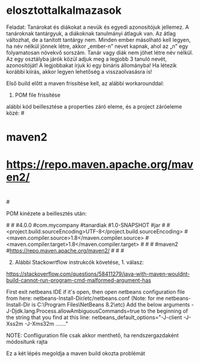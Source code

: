 # elosztottalkalmazasok

Feladat: Tanárokat és diákokat a nevük és egyedi azonosítójuk jellemez. A tanároknak tantárgyuk,
a diákoknak tanulmányi átlaguk van. 
Az átlag változhat, de a tanított tantárgy nem. Minden ember másolható kell legyen, 
ha név nélkül jönnek létre, akkor „ember-n” nevet kapnak,
 ahol az „n” egy folyamatosan növekvő sorszám.  Tanár vagy diák nem jöhet létre név nélkül.
 Az egy osztályba járók közül adjuk meg a legjobb 3 tanuló nevét, azonosítóját!
 A legjobbakat írjuk ki egy bináris állományba! Ha létezik korábbi kiírás, akkor legyen lehetőség 
a visszaolvasásra is! 


Első build előtt a maven frissítése kell, az alábbi workarounddal:

1. POM file frissítése

alábbi kód beillesztése a properties záró eleme, és a project záróeleme közé:
#<pluginRepositories>
#   <pluginRepository> 
#    <id>maven2</id> 
#   <url>https://repo.maven.apache.org/maven2/</url> 
#  </pluginRepository> 
#</pluginRepositories>

POM kinézete a beillesztés után:

#<?xml version="1.0" encoding="UTF-8"?>
#<project xmlns="http://maven.apache.org/POM/4.0.0" xmlns:xsi="http://www.w3.org/2001/XMLSchema-instance" xsi:schemaLocation="http://maven.apache.org/POM/4.0.0 #http://maven.apache.org/xsd/maven-4.0.0.xsd">
#<modelVersion>4.0.0</modelVersion>
#<groupId>com.mycompany</groupId>
#<artifactId>tanardiak</artifactId>
#<version>1.0-SNAPSHOT</version>
#<packaging>jar</packaging>
#<properties>
#<project.build.sourceEncoding>UTF-8</project.build.sourceEncoding>
#<maven.compiler.source>1.8</maven.compiler.source>
#<maven.compiler.target>1.8</maven.compiler.target>
#</properties>
#<pluginRepositories>
#<pluginRepository>
#<id>maven2</id>
#<url>https://repo.maven.apache.org/maven2/</url>
#</pluginRepository>
#</pluginRepositories>
#</project>


2. Alábbi Stackowrtflow instrukcók követése, 1. válasz:

https://stackoverflow.com/questions/58411279/java-with-maven-wouldnt-build-cannot-run-program-cmd-malformed-argument-has

First exit netbeans IDE if it's open, then open netbeans configuration file from here: netbeans-Install-Dir/etc/netbeans.conf (Note: for me netbeans-Install-Dir is C:\Program Files\NetBeans 8.2\etc)
Add the below arguments
-J-Djdk.lang.Process.allowAmbiguousCommands=true
to the beginning of the string that you find at this line:
netbeans_default_options="-J-client -J-Xss2m -J-Xms32m ......."

NOTE: Confliguration file csak akkor menthető, ha rendszergazdaként módosítunk rajta



Ez a két lépés megoldja a maven build okozta problémát
